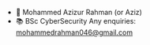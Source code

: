 - 👋 Mohammed Azizur Rahman (or Aziz)
- 📚 BSc CyberSecurity
Any enquiries: mohammedrahman046@gmail.com

<!---
A-rahman213/A-rahman213 is a ✨ special ✨ repository because its `README.md` (this file) appears on your GitHub profile.
You can click the Preview link to take a look at your changes.
--->

